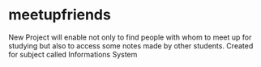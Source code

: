 # meetupfriends
New Project will enable  not only to find people with whom to meet up for studying but also to access some notes made by other students. Created for subject called Informations System
